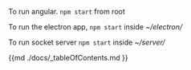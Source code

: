 To run angular.
`npm start` from root

To run the electron app,
`npm start` inside *~/electron/*

To run socket server
`npm start` inside *~/server/*

{{md  ./docs/_tableOfContents.md }}

